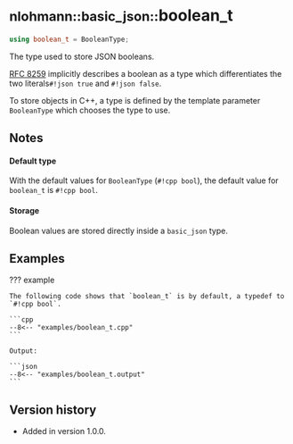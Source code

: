 # <small>nlohmann::basic_json::</small>boolean_t

```cpp
using boolean_t = BooleanType;
```

The type used to store JSON booleans.

[RFC 8259](https://tools.ietf.org/html/rfc8259) implicitly describes a boolean as a type which differentiates the two
literals`#!json true` and `#!json false`.

To store objects in C++, a type is defined by the template parameter  `BooleanType` which chooses the type to use.

## Notes

#### Default type

With the default values for `BooleanType` (`#!cpp bool`), the default value for `boolean_t` is `#!cpp bool`.

#### Storage

Boolean values are stored directly inside a `basic_json` type.

## Examples

??? example

    The following code shows that `boolean_t` is by default, a typedef to `#!cpp bool`.
     
    ```cpp
    --8<-- "examples/boolean_t.cpp"
    ```
    
    Output:
    
    ```json
    --8<-- "examples/boolean_t.output"
    ```

## Version history

- Added in version 1.0.0.
